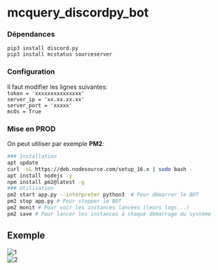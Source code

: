 # mcquery_discordpy_bot

### Dépendances
`pip3 install discord.py`<br>
`pip3 install mcstatus sourceserver`<br>
### Configuration
Il faut modifier les lignes suivantes:<br>
`token = 'xxxxxxxxxxxxxxx'`<br>
`server_ip = 'xx.xx.xx.xx'`<br>
`server_port = 'xxxxx'`<br>
`mcOs = True`<br>
### Mise en PROD
On peut utiliser par exemple **PM2**:
```bash
### Installation
apt update
curl -sL https://deb.nodesource.com/setup_16.x | sudo bash -
apt install nodejs -y
npm install pm2@latest -g
### Utilisation
pm2 start app.py --interpreter python3  # Pour démarrer le BOT
pm2 stop app.py # Pour stopper le BOT
pm2 monit # Pour voir les instances lancées (leurs logs...)
pm2 save # Pour lancer les instances à chaque démarrage du système
```
## Exemple
![1](https://user-images.githubusercontent.com/68923554/214927457-e3a14c35-9b73-4987-9c83-2ef74242cf37.png)<br>
![2](https://user-images.githubusercontent.com/68923554/214927480-1c54e7d3-b734-4e6d-90bb-9f515361576e.png)
